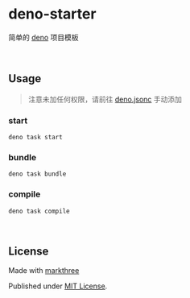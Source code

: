 # deno-starter

简单的 [deno](https://deno.land/) 项目模板

<br />

## Usage

> 注意未加任何权限，请前往 [deno.jsonc](deno.jsonc) 手动添加

### start

```shell
deno task start
```

### bundle

```shell
deno task bundle
```

### compile

```shell
deno task compile
```

<br />

## License

Made with [markthree](https://github.com/markthree)

Published under [MIT License](./LICENSE).
